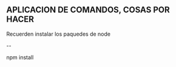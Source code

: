 

## APLICACION DE COMANDOS, COSAS POR HACER

Recuerden instalar los paquedes de node

--

npm install
